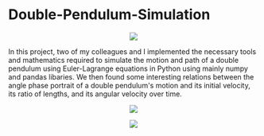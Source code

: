 # Double-Pendulum-Simulation

<p align="center">
  <img src="https://user-images.githubusercontent.com/113075689/222923004-04e49277-2675-48b8-bcb4-9606c5a062c4.png">
</p>


In this project, two of my colleagues and I implemented the necessary tools and 
mathematics required to simulate the motion and path of a double pendulum using 
Euler-Lagrange equations in Python using mainly numpy and pandas libaries. We
then found some interesting relations between the angle phase portrait of a 
double pendulum's motion and its initial velocity, its ratio of lengths, and 
its angular velocity over time.

<p align="center">
  <img src="https://user-images.githubusercontent.com/113075689/222923485-2a700c99-cf52-4db6-b023-7eb6b144b2e1.png">
</p>

<p align="center">
  <img src="https://user-images.githubusercontent.com/113075689/222923224-fc5c3dfc-4840-472e-b82d-5ba7df3f0fd1.png">
</p>


